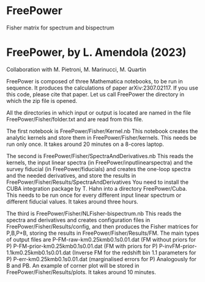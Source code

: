 # FreePower
Fisher matrix for spectrum and bispectrum

FreePower, by L. Amendola (2023)
================================
Collaboration with M. Pietroni, M. Marinucci, M. Quartin

FreePower is composed of three Mathematica notebooks, to be run in sequence. 
It produces the calculations of paper arXiv:2307.02117.
If you use this code, please cite that paper.
Let us call FreePower  the directory in which the zip file is opened.

All the directories in which input or output is located are named in the file 
FreePower/Fisher/folder.txt and are read from this file.

The first notebook is 
FreePower/Fisher/Kernel.nb
This notebook creates the analytic kernels and store them in FreePower/Fisher/kernels.
This needs be run only once. It takes around 20 minutes on a 8-cores laptop.

The second is
FreePower/Fisher/SpectraAndDerivatives.nb
This reads the kernels, the input linear spectra (in FreePower/inputlinearspectra) 
and the survey fiducial (in FreePower/fiducials) and creates the one-loop spectra 
and the needed derivatives, and store the results in FreePower/Fisher/Results/SpectraAndDerivatives
You need to install the CUBA integration package by T. Hahn into a directory FreePower/Cuba.
This needs to be run once for every different input linear spectrum or different fiducial values.
It takes around three hours.


The third is 
FreePower/Fisher/NLFisher-bispectrum.nb
This reads the spectra and derivatives and creates configuration files in FreePower/Fisher/Results/config, 
and then produces the Fisher matrices for P,B,P+B, storing the results in FreePower/Fisher/Results/FM. 
The main types of output files are
P-FM-raw-km0.25kmb0.1s0.01.dat (FM without priors for P)
P-FM-prior-km0.25kmb0.1s0.01.dat (FM with priors for P)
P-invFM-prior-1.1km0.25kmb0.1s0.01.dat (Inverse FM for the redshift bin 1.1 parameters for P)
P-err-km0.25kmb0.1s0.01.dat (marginalised errors for P)
Analogously for B and PB.
An example of corner plot will be stored in FreePower/Fisher/Results/plots.
It takes around 10 minutes.

